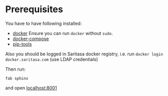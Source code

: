 # Prerequisites

You have to have following installed:
  * [docker](https://docs.docker.com/engine/installation/)
      Ensure you can run `docker` without `sudo`.
  * [docker-compose](https://docs.docker.com/v1.8/compose/install/)
  * [pip-tools](https://github.com/nvie/pip-tools)

Also you should be logged in Saritasa docker registry, i.e. run
``docker login docker.saritasa.com`` (use LDAP credentials)


Then run:

```
fab sphinx
```

and open [localhost:8001](http://localhost:8001)
